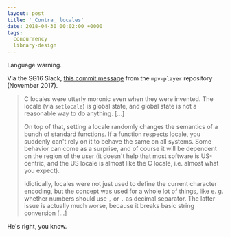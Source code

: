 ```yaml
---
layout: post
title: '_Contra_ locales'
date: 2018-04-30 00:02:00 +0000
tags:
  concurrency
  library-design
---
```


Language warning.

Via the SG16 Slack, [this commit message](https://github.com/mpv-player/mpv/commit/1e70e82baa9193f6f027338b0fab0f5078971fbe)
from the `mpv-player` repository (November 2017).

> C locales were utterly moronic even when they were invented. The locale
> (via `setlocale`) is global state, and global state is not a reasonable
> way to do anything. [...]
>
> On top of that, setting a locale randomly changes the semantics of a
> bunch of standard functions. If a function respects locale, you suddenly
> can't rely on it to behave the same on all systems. Some behavior can
> come as a surprise, and of course it will be dependent on the region of
> the user (it doesn't help that most software is US-centric, and the US
> locale is almost like the C locale, i.e. almost what you expect).
>
> Idiotically, locales were not just used to define the current character
> encoding, but the concept was used for a whole lot of things, like e. g.
> whether numbers should use `,` or `.` as decimal separator. The latter
> issue is actually much worse, because it breaks basic string conversion
> [...]

He's right, you know.
